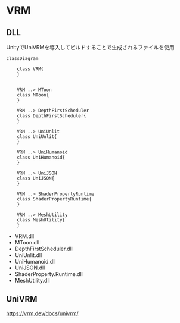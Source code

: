 VRM
===========================

## DLL
UnityでUniVRMを導入してビルドすることで生成されるファイルを使用

```mermaid
classDiagram

	class VRM{
	}


	VRM ..> MToon
	class MToon{
	}

	VRM ..> DepthFirstScheduler
	class DepthFirstScheduler{
	}

	VRM ..> UniUnlit
	class UniUnlit{
	}

	VRM ..> UniHumanoid
	class UniHumanoid{
	}

	VRM ..> UniJSON
	class UniJSON{
	}

    VRM ..> ShaderPropertyRuntime
	class ShaderPropertyRuntime{
	}

    VRM ..> MeshUtility
	class MeshUtility{
	}
```

* VRM.dll
* MToon.dll
* DepthFirstScheduler.dll
* UniUnlit.dll
* UniHumanoid.dll
* UniJSON.dll
* ShaderProperty.Runtime.dll
* MeshUtility.dll

## UniVRM
https://vrm.dev/docs/univrm/

